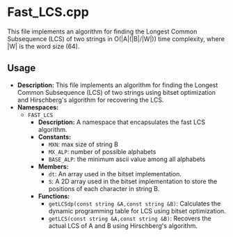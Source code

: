 # Fast_LCS.cpp

This file implements an algorithm for finding the Longest Common Subsequence (LCS) of two strings in O(|A|(|B|/|W|)) time complexity, where |W| is the word size (64).

## Usage

*   **Description:** This file implements an algorithm for finding the Longest Common Subsequence (LCS) of two strings using bitset optimization and Hirschberg's algorithm for recovering the LCS.
*   **Namespaces:**
    *   `FAST_LCS`
        *   **Description:** A namespace that encapsulates the fast LCS algorithm.
        *   **Constants:**
            *    `MXN`: max size of string B
            *    `MX_ALP`: number of possible alphabets
            *    `BASE_ALP`: the minimum ascii value among all alphabets
        *   **Members:**
            *   `dt`: An array used in the bitset implementation.
            *   `S`: A 2D array used in the bitset implementation to store the positions of each character in string B.
        *   **Functions:**
            *   `getLCSdp(const string &A,const string &B)`: Calculates the dynamic programming table for LCS using bitset optimization.
            *   `getLCS(const string &A,const string &B)`: Recovers the actual LCS of A and B using Hirschberg's algorithm.